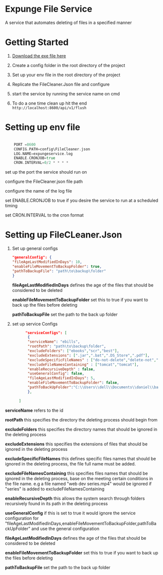 # Expunge File Service
A service that automates deleting of files in a specified manner 

# Getting Started
1. [Download the exe file here](https://drive.google.com/file/d/16Vhs0YDAsZcdehs96upr8Ca7vOoavTt7/view?usp=sharing
   )

2. Create a config folder in the root directory of the project
   
3. Set up your env file in the root directory of the project
   
4. Replicate the FileCleaner.Json file and configure

5. start the service by running the service name on cmd

6. To do a one time clean up hit the end <code>http://localhost:8600/api/v1/flush</code>


# Setting up env file

```go

    PORT =8600
    CONFIG.PATH=config\FileCleaner.json
    LOG.NAME=expungeservice.log
    ENABLE.CRONJOB=true
    CRON.INTERVAL=0/2 * * * *

```

set up the port the service should run on

configure the FileCleaner.json file path

configure the name of the log file 

set ENABLE.CRONJOB to true if you desire the service to run at a scheduled timing

set CRON.INTERVAL to the cron format


# Setting up FileCLeaner.Json
1. Set up general configs
    ```json
   "generalConfig": {
   "fileAgeLastModifiedInDays": 10,
   "enableFileMovementToBackupFolder": true,
   "pathToBackupFile": "path\to\backup\folder"
   }
   ```
   
    **fileAgeLastModifiedInDays** defines the age of the files that should be considered to be deleted
   
    **enableFileMovementToBackupFolder** set this to true if you want to back up the files before deleting
   
    **pathToBackupFile** set the path to the back up folder
   
2. set up service Configs

     ```json
           "serviceConfigs": [
            {
            "serviceName": "ebills",
            "rootPath": "path\to\backup\folder",
            "excludeFolders": ["ebooks","scr","best"],
            "excludeExtensions": [".jar",".bat",".DS_Store",".pdf"],
            "excludeSpecificFileNames" : ["do-not-delete","delete-not","intermediate code generation part 1"],
            "excludeFileNamesContaining" : ["tomcat","tomcat"],
            "enableRecursiveDepth" : false,         
            "useGeneralConfig": false,
            "fileAgeLastModifiedInDays": 5,
            "enableFileMovementToBackupFolder": false,
            "pathToBackUpFolder":"C:\\Users\\dell\\Documents\\daniel\\backupForEbillService"
            },
            
        ] 
     ```
   

**serviceName** refers to the id 
   
**rootPath** this specifies the directory the deleting process should begin from
    
**excludeFolders** this specifies the directory names that should be ignored in the deleting process

**excludeExtensions** this specifies the extensions of files that should be ignored in the deleting process
   
**excludeSpecificFileNames** this defines specific files names that should be ignored in the deleting process, the file full name must be added. 

**excludeFileNamesContaining** this specifies files names that should be ignored in the deleting process, base on the meeting certain conditions in the file name. 
   e.g a file named "web dev series.mp4" would be ignored if "series" is added to excludeFileNamesContaining

**enableRecursiveDepth** this allows the system search through folders recursively found in its path in the deleting process

**useGeneralConfig** if this is set to true it would ignore the service configuration for 
"fileAgeLastModifiedInDays,enableFileMovementToBackupFolder,pathToBackUpFolder" and use the general configuration

**fileAgeLastModifiedInDays** defines the age of the files that should be considered to be deleted

**enableFileMovementToBackupFolder** set this to true if you want to back up the files before deleting

**pathToBackupFile** set the path to the back up folder
